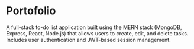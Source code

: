 # Portofolio
A full-stack to-do list application built using the MERN stack (MongoDB, Express, React, Node.js) that allows users to create, edit, and delete tasks. Includes user authentication and JWT-based session management.
